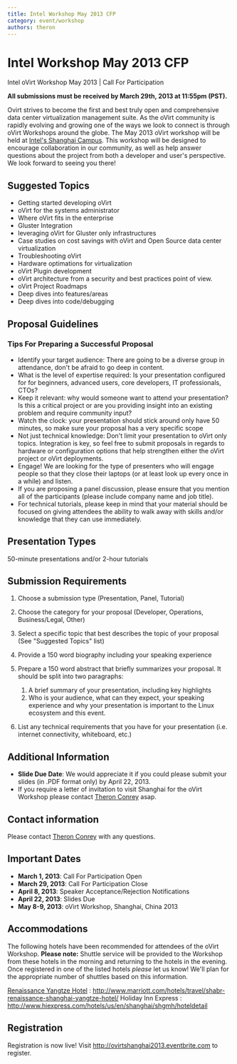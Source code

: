 ```yaml
---
title: Intel Workshop May 2013 CFP
category: event/workshop
authors: theron
---
```


# Intel Workshop May 2013 CFP

Intel oVirt Workshop May 2013 | Call For Participation

<b>All submissions must be received by March 29th, 2013 at 11:55pm (PST).</b>

Ovirt strives to become the first and best truly open and comprehensive data center virtualization management suite. As the oVirt community is rapidly evolving and growing one of the ways we look to connect is through oVirt Workshops around the globe. The May 2013 oVirt workshop will be held at [Intel's Shanghai Campus](https://maps.google.com/maps?q=No.+880+Zi+Xing+Road+Zizhu+Science+Park+Minhang,+Shanghai+200241+China&hl=en&sll=23.141807,113.324834&sspn=0.077662,0.153122&t=h&hq=No.+880+Zi+Xing+Road+Zizhu+Science+Park+Minhang,+Shanghai+200241+China&radius=15000&z=13). This workshop will be designed to encourage collaboration in our community, as well as help answer questions about the project from both a developer and user's perspective. We look forward to seeing you there!

## Suggested Topics

*   Getting started developing oVirt
*   oVirt for the systems administrator
*   Where oVirt fits in the enterprise
*   Gluster Integration
*   leveraging oVirt for Gluster only infrastructures
*   Case studies on cost savings with oVirt and Open Source data center virtualization
*   Troubleshooting oVirt
*   Hardware optimations for virtualization
*   oVirt Plugin development
*   oVirt architecture from a security and best practices point of view.
*   oVirt Project Roadmaps
*   Deep dives into features/areas
*   Deep dives into code/debugging

## Proposal Guidelines

### Tips For Preparing a Successful Proposal

*   Identify your target audience: There are going to be a diverse group in attendance, don't be afraid to go deep in content.
*   What is the level of expertise required: Is your presentation configured for for beginners, advanced users, core developers, IT professionals, CTOs?
*   Keep it relevant: why would someone want to attend your presentation? Is this a critical project or are you providing insight into an existing problem and require community input?
*   Watch the clock: your presentation should stick around only have 50 minutes, so make sure your proposal has a very specific scope
*   Not just technical knowledge: Don't limit your presentation to oVirt only topics. Integration is key, so feel free to submit proposals in regards to hardware or configuration options that help strengthen either the oVirt project or oVirt deployments.
*   Engage! We are looking for the type of presenters who will engage people so that they close their laptops (or at least look up every once in a while) and listen.
*   If you are proposing a panel discussion, please ensure that you mention all of the participants (please include company name and job title).
*   For technical tutorials, please keep in mind that your material should be focused on giving attendees the ability to walk away with skills and/or knowledge that they can use immediately.

## Presentation Types

50-minute presentations and/or 2-hour tutorials

## Submission Requirements

1.  Choose a submission type (Presentation, Panel, Tutorial)
2.  Choose the category for your proposal (Developer, Operations, Business/Legal, Other)
3.  Select a specific topic that best describes the topic of your proposal (See "Suggested Topics" list)
4.  Provide a 150 word biography including your speaking experience
5.  Prepare a 150 word abstract that briefly summarizes your proposal. It should be split into two paragraphs:
    1.  A brief summary of your presentation, including key highlights
    2.  Who is your audience, what can they expect, your speaking experience and why your presentation is important to the Linux ecosystem and this event.

6.  List any technical requirements that you have for your presentation (i.e. internet connectivity, whiteboard, etc.)

## Additional Information

*   **Slide Due Date**: We would appreciate it if you could please submit your slides (in .PDF format only) by April 22, 2013.
*   If you require a letter of invitation to visit Shanghai for the oVirt Workshop please contact [Theron Conrey](mailto:theron@redhat.com) asap.

## Contact information

Please contact [Theron Conrey](mailto:theron@redhat.com) with any questions.

## Important Dates

*   **March 1, 2013**: Call For Participation Open
*   **March 29, 2013**: Call For Participation Close
*   **April 8, 2013**: Speaker Acceptance/Rejection Notifications
*   **April 22, 2013**: Slides Due
*   **May 8-9, 2013**: oVirt Workshop, Shanghai, China 2013

## Accommodations

The following hotels have been recommended for attendees of the oVirt Workshop.
**Please note:** Shuttle service will be provided to the Workshop from these hotels in the morning and returning to the hotels in the evening. Once registered in one of the listed hotels *please* let us know! We'll plan for the appropriate number of shuttles based on this information.

[Renaissance Yangtze Hotel](http://goo.gl/maps/mB0ee) : <http://www.marriott.com/hotels/travel/shabr-renaissance-shanghai-yangtze-hotel/>
Holiday Inn Express : <http://www.hiexpress.com/hotels/us/en/shanghai/shgmh/hoteldetail>

## Registration

Registration is now live! Visit [<http://ovirtshanghai2013.eventbrite.com>](http://ovirtshanghai2013.eventbrite.com) to register.

